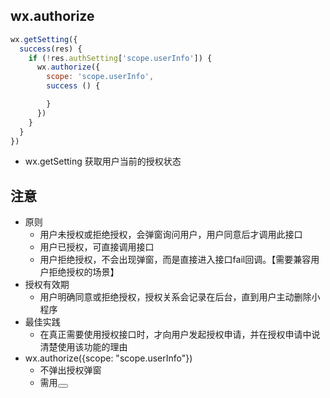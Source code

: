## wx.authorize
```js
wx.getSetting({
  success(res) {
    if (!res.authSetting['scope.userInfo']) {
      wx.authorize({
        scope: 'scope.userInfo',
        success () {

        }
      })
    }
  }
})

```
- wx.getSetting 获取用户当前的授权状态


## 注意
- 原则
  - 用户未授权或拒绝授权，会弹窗询问用户，用户同意后才调用此接口
  - 用户已授权，可直接调用接口
  - 用户拒绝授权，不会出现弹窗，而是直接进入接口fail回调。【需要兼容用户拒绝授权的场景】
- 授权有效期
  - 用户明确同意或拒绝授权，授权关系会记录在后台，直到用户主动删除小程序
- 最佳实践
  - 在真正需要使用授权接口时，才向用户发起授权申请，并在授权申请中说清楚使用该功能的理由
- wx.authorize({scope: "scope.userInfo"})
  * 不弹出授权弹窗
  * 需用<button open-type="getUserInfo"/>


